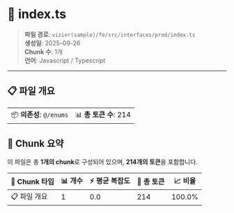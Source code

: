 # 📄 index.ts

> **파일 경로**: `vizier(sample)/fe/src/interfaces/prod/index.ts`  
> **생성일**: 2025-09-26  
> **Chunk 수**: 1개  
> **언어**: Javascript / Typescript
---


## 📋 파일 개요

| | |
|--|--|
| 📦 **의존성**: `@/enums` | 📊 **총 토큰 수**: 214 |






## 🧩 Chunk 요약

이 파일은 총 **1개의 chunk**로 구성되어 있으며, **214개의 토큰**을 포함합니다.

| 🧩 Chunk 타입 | 📊 개수 | ⚡ 평균 복잡도 | 📝 총 토큰 | 📈 비율 |
|---------------|--------|-------------|----------|--------|
| 📋 파일 개요 | 1 | 0.0 | 214 | 100.0% |

